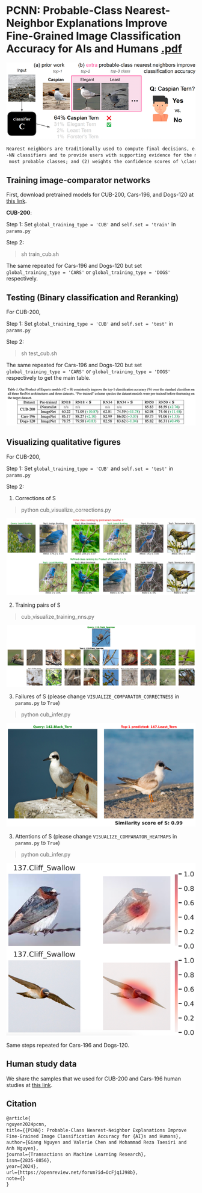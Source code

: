 # PCNN: Probable-Class Nearest-Neighbor Explanations Improve Fine-Grained Image Classification Accuracy for AIs and Humans [.pdf](https://arxiv.org/pdf/2308.13651.pdf)

![](figs/teaser.png)

```markdown
Nearest neighbors are traditionally used to compute final decisions, e.g., in Support Vector Machines or 
-NN classifiers and to provide users with supporting evidence for the model's decision. In this paper, we show a novel use of nearest neighbors: To improve predictions of an existing pretrained classifier \classifier. We leverage an image comparator \comparator that (1) compares the input image with nearest-neighbor images from the top-
 most probable classes; and (2) weights the confidence scores of \classifier (like a Product of Experts). Our method consistently improves fine-grained image classification accuracy on CUB-200, Cars-196, and Dogs-120. Furthermore, a human study finds that showing layusers our probable-class nearest neighbors (PCNN) improves their decision-making accuracy over showing only the top-1 class examples (as in prior work).
```

## Training image-comparator networks

First, download pretrained models for CUB-200, Cars-196, and Dogs-120 at [this link](https://drive.google.com/drive/folders/1pC_5bEi5DryDZCaKb51dzCE984r8EnqW?usp=sharing).

**CUB-200**:

Step 1: Set `global_training_type = 'CUB'` and `self.set = 'train'` in `params.py`

Step 2:
> sh train_cub.sh


The same repeated for Cars-196 and Dogs-120 but set `global_training_type = 'CARS'` or `global_training_type = 'DOGS'` respectively.

## Testing (Binary classification and Reranking)

For CUB-200,

Step 1: Set `global_training_type = 'CUB'` and `self.set = 'test'` in `params.py`

Step 2:
> sh test_cub.sh

The same repeated for Cars-196 and Dogs-120 but set `global_training_type = 'CARS'` or `global_training_type = 'DOGS'` respectively to get the main table.

![](figs/table1.png)

## Visualizing qualitative figures
For CUB-200,

Step 1: Set `global_training_type = 'CUB'` and `self.set = 'test'` in `params.py`

Step 2:

1. Corrections of S
> python cub_visualize_corrections.py

![](figs/correction1.png)

2. Training pairs of S
> cub_visualize_training_nns.py

![](figs/training_pairs1.png)

3. Failures of S (please change `VISUALIZE_COMPARATOR_CORRECTNESS` in `params.py` to `True`)
> python cub_infer.py

![](figs/failure1.png)

3. Attentions of S (please change `VISUALIZE_COMPARATOR_HEATMAPS` in `params.py` to `True`)
> python cub_infer.py

![](figs/heatmaps1.png)

Same steps repeated for Cars-196 and Dogs-120.


## Human study data

We share the samples that we used for CUB-200 and Cars-196 human studies at [this link](https://drive.google.com/drive/folders/1yNIOfypfy1vvI3Q3MAq9LNIVlyQ3WY-V?usp=sharing).

## Citation

    @article{
    nguyen2024pcnn,
    title={{PCNN}: Probable-Class Nearest-Neighbor Explanations Improve Fine-Grained Image Classification Accuracy for {AI}s and Humans},
    author={Giang Nguyen and Valerie Chen and Mohammad Reza Taesiri and Anh Nguyen},
    journal={Transactions on Machine Learning Research},
    issn={2835-8856},
    year={2024},
    url={https://openreview.net/forum?id=OcFjqiJ98b},
    note={}
    }
